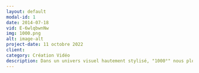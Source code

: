 ```yaml
---
layout: default
modal-id: 1
date: 2014-07-18
vid: E-6wlqbwnNw
img: 1000.png
alt: image-alt
project-date: 11 octobre 2022
client:
category: Création Vidéo
description: Dans un univers visuel hautement stylisé, "1000°" nous plonge dans l'histoire poignante d'un homme, dont la vie est engloutie par l'addiction à la cigarette. Le court métrage explore la désintégration progressive de sa réalité à travers des couleurs saturées à l'extrême.
---
```

